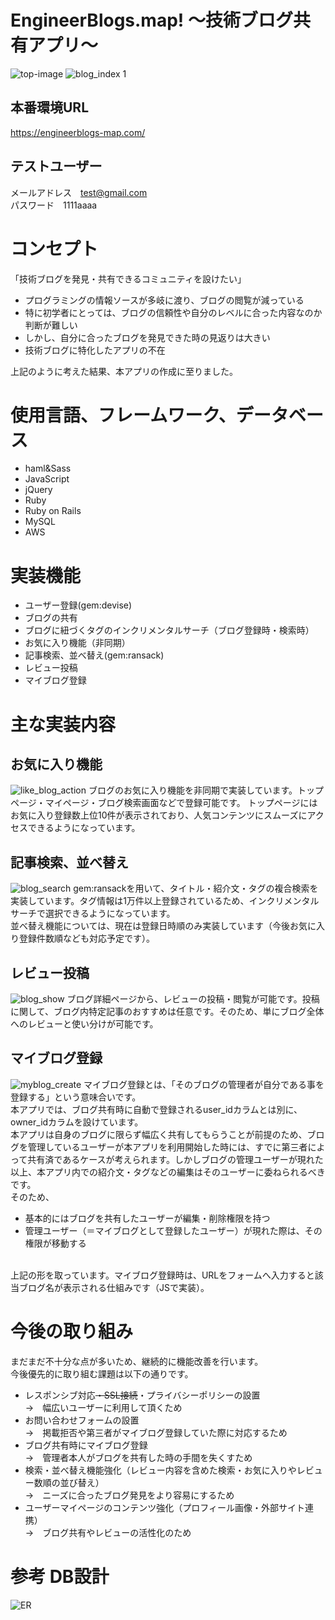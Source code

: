 # EngineerBlogs.map! 〜技術ブログ共有アプリ〜
![top-image](https://user-images.githubusercontent.com/62419040/82435702-a677d380-9acf-11ea-93b5-db6200aef2f3.jpg)
![blog_index](https://user-images.githubusercontent.com/62419040/83034229-fe37b100-a072-11ea-821a-919726cec1db.jpg) 1

## 本番環境URL
https://engineerblogs-map.com/

## テストユーザー
メールアドレス　test@gmail.com<br>パスワード　1111aaaa

# コンセプト
「技術ブログを発見・共有できるコミュニティを設けたい」
- プログラミングの情報ソースが多岐に渡り、ブログの閲覧が減っている
- 特に初学者にとっては、ブログの信頼性や自分のレベルに合った内容なのか判断が難しい
- しかし、自分に合ったブログを発見できた時の見返りは大きい
- 技術ブログに特化したアプリの不在

上記のように考えた結果、本アプリの作成に至りました。

# 使用言語、フレームワーク、データベース
- haml&Sass
- JavaScript
- jQuery
- Ruby
- Ruby on Rails
- MySQL
- AWS

# 実装機能
- ユーザー登録(gem:devise)
- ブログの共有
- ブログに紐づくタグのインクリメンタルサーチ（ブログ登録時・検索時）
- お気に入り機能（非同期）
- 記事検索、並べ替え(gem:ransack)
- レビュー投稿
- マイブログ登録

# 主な実装内容

## お気に入り機能
![like_blog_action](https://user-images.githubusercontent.com/62419040/83034244-0132a180-a073-11ea-9870-773bc96e76ca.gif)
ブログのお気に入り機能を非同期で実装しています。トップページ・マイページ・ブログ検索画面などで登録可能です。
トップページにはお気に入り登録数上位10件が表示されており、人気コンテンツにスムーズにアクセスできるようになっています。

## 記事検索、並べ替え
![blog_search](https://user-images.githubusercontent.com/62419040/82435783-c4ddcf00-9acf-11ea-8b85-027dda6a8918.gif)
gem:ransackを用いて、タイトル・紹介文・タグの複合検索を実装しています。タグ情報は1万件以上登録されているため、インクリメンタルサーチで選択できるようになっています。  
並べ替え機能については、現在は登録日時順のみ実装しています（今後お気に入り登録件数順なども対応予定です）。

## レビュー投稿
![blog_show](https://user-images.githubusercontent.com/62419040/82435782-c4453880-9acf-11ea-8d54-072cf7366c28.jpg)
ブログ詳細ページから、レビューの投稿・閲覧が可能です。投稿に関して、ブログ内特定記事のおすすめは任意です。そのため、単にブログ全体へのレビューと使い分けが可能です。

## マイブログ登録
![myblog_create](https://user-images.githubusercontent.com/62419040/82435715-ac6db480-9acf-11ea-8561-ec944d62fc1a.gif)
マイブログ登録とは、「そのブログの管理者が自分である事を登録する」という意味合いです。
<br>
本アプリでは、ブログ共有時に自動で登録されるuser_idカラムとは別に、owner_idカラムを設けています。  
本アプリは自身のブログに限らず幅広く共有してもらうことが前提のため、ブログを管理しているユーザーが本アプリを利用開始した時には、すでに第三者によって共有済であるケースが考えられます。しかしブログの管理ユーザーが現れた以上、本アプリ内での紹介文・タグなどの編集はそのユーザーに委ねられるべきです。<br>
そのため、<br>
- 基本的にはブログを共有したユーザーが編集・削除権限を持つ
- 管理ユーザー（＝マイブログとして登録したユーザー）が現れた際は、その権限が移動する
<br>
上記の形を取っています。マイブログ登録時は、URLをフォームへ入力すると該当ブログ名が表示される仕組みです（JSで実装）。

# 今後の取り組み
まだまだ不十分な点が多いため、継続的に機能改善を行います。  
今後優先的に取り組む課題は以下の通りです。

- レスポンシブ対応~~・SSL接続~~・プライバシーポリシーの設置  
  →　幅広いユーザーに利用して頂くため
- お問い合わせフォームの設置  
  →　掲載拒否や第三者がマイブログ登録していた際に対応するため
- ブログ共有時にマイブログ登録  
  →　管理者本人がブログを共有した時の手間を失くすため
- 検索・並べ替え機能強化（レビュー内容を含めた検索・お気に入りやレビュー数順の並び替え）  
  →　ニーズに合ったブログ発見をより容易にするため
- ユーザーマイページのコンテンツ強化（プロフィール画像・外部サイト連携）  
  →　ブログ共有やレビューの活性化のため

# 参考 DB設計
![ER](https://user-images.githubusercontent.com/62419040/82435780-c4453880-9acf-11ea-94b2-4cee199ece5f.jpeg)
